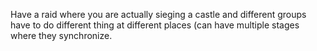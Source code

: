 Have a raid where you are actually sieging a castle and different groups have to do different thing at different places (can have multiple stages where they synchronize.